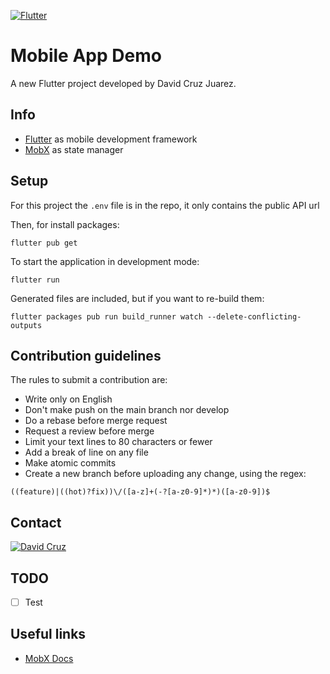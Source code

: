 [![Flutter](https://badgen.net/badge/Flutter/v3.3.9/0e83cd)](https://flutter.dev/docs/development/tools/sdk/releases)
# Mobile App Demo

A new Flutter project developed by David Cruz Juarez.

## Info ##

* [Flutter][1] as mobile development framework
* [MobX][2] as state manager

## Setup ##

For this project the `.env` file is in the repo, it only contains the public API url

Then, for install packages:

```
flutter pub get
```

To start the application in development mode:
```
flutter run
```

Generated files are included, but if you want to re-build them:

```
flutter packages pub run build_runner watch --delete-conflicting-outputs
```

## Contribution guidelines ##

The rules to submit a contribution are:

* Write only on English
* Don't make push on the main branch nor develop
* Do a rebase before merge request
* Request a review before merge
* Limit your text lines to 80 characters or fewer
* Add a break of line on any file
* Make atomic commits
* Create a new branch before uploading any change, using the regex:

```
((feature)|((hot)?fix))\/([a-z]+(-?[a-z0-9]*)*)([a-z0-9])$
```

## Contact ##

[![David Cruz](https://badgen.net/badge/Contact/David%20Cruz/e24329?icon=github&color=black)](https://github.com/18dcjuarez)

## TODO ##

- [ ] Test

## Useful links

* [MobX Docs](https://mobx.netlify.app)

[1]: https://flutter.dev
[2]: https://pub.dev/packages/get